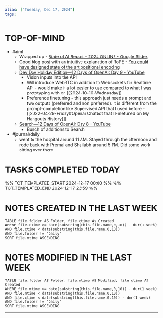 ```yaml
---
alias: ["Tuesday, Dec 17, 2024"]
tags: 
---
```

# TOP-OF-MIND
- #aiml 
	- Wrapped up - [State of AI Report - 2024 ONLINE - Google Slides](https://docs.google.com/presentation/d/1GmZmoWOa2O92BPrncRcTKa15xvQGhq7g4I4hJSNlC0M/preview?slide=id.g24daeb7f4f0_0_5682) 
	- Good blog post with an intuitive explanation of RoPE - [You could have designed state of the art positional encoding](https://fleetwood.dev/posts/you-could-have-designed-SOTA-positional-encoding?__readwiseLocation=)
	- [Dev Day Holiday Edition—12 Days of OpenAI: Day 9 - YouTube](https://www.youtube.com/watch?v=14leJ1fg4Pw)
		- Vision inputs into the API
		- Will introduce WebRTC in addition to Websockets for Realtime API - would make it a lot easier to use compared to what I was prototyping with on [[2024-10-16-Wednesday]]
		- Preference finetuning - this approach just needs a prompt and two outputs (preferred and non preferred). It is different from the prompt-completion like Supervised API that I used before - [[2022-04-29-Friday#Openai Chatbot that I Finetuned on My Hangouts History]]]
	- [Search—12 Days of OpenAI: Day 8 - YouTube](https://www.youtube.com/watch?v=OzgNJJ2ErEE&t=2s)
		- Bunch of additions to Search
- #journal/daily 
	- went to the hospital around 11 AM. Stayed through the afternoon and rode back with Premal and Shailabh around 5 PM. Did some work sitting over there
# TASKS COMPLETED TODAY
%% TCT_TEMPLATED_START 2024-12-17 00:00 %%
%% TCT_TEMPLATED_END 2024-12-17 23:59 %%


# NOTES CREATED IN THE LAST WEEK
``` dataview
TABLE file.folder AS Folder, file.ctime As Created
WHERE file.ctime >= date(substring(this.file.name,0,10)) - dur(1 week) 
AND file.ctime < date(substring(this.file.name,0,10)) 
AND file.folder != "Daily"
SORT file.mtime ASCENDING
```

# NOTES MODIFIED IN THE LAST WEEK
``` dataview
TABLE file.folder AS Folder, file.mtime AS Modified, file.ctime AS Created
WHERE file.mtime >= date(substring(this.file.name,0,10)) - dur(1 week)
AND file.mtime < date(substring(this.file.name,0,10))
AND file.ctime < date(substring(this.file.name,0,10)) - dur(1 week)
AND file.folder != "Daily"
SORT file.mtime ASCENDING
```
---
